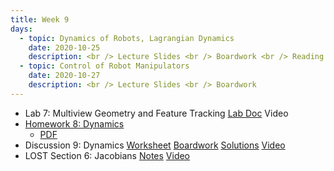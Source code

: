 ```yaml
---
title: Week 9
days:
  - topic: Dynamics of Robots, Lagrangian Dynamics
    date: 2020-10-25
    description: <br /> Lecture Slides <br /> Boardwork <br /> Reading - MLS 4.2
  - topic: Control of Robot Manipulators
    date: 2020-10-27
    description: <br /> Lecture Slides <br /> Boardwork
---
```


- Lab 7: Multiview Geometry and Feature Tracking [Lab Doc](../assets/labs/lab7.pdf) Video
- [Homework 8: Dynamics](../assets/hw/hw8.zip) 
  - [PDF](../assets/hw/hw8_assignment.pdf)
- Discussion 9: Dynamics [Worksheet](../assets/discussions/D9.pdf) [Boardwork](../assets/discussions/disc_9_boardwork.pdf) [Solutions](../assets/discussions/D9-sol.pdf) <a href="https://youtu.be/gISyRQzipSQ">Video</a>
- LOST Section 6: Jacobians [Notes](../assets/lost/LOST_Jacobians.pdf) [Video](https://youtu.be/Hc3BsMvElU8)

